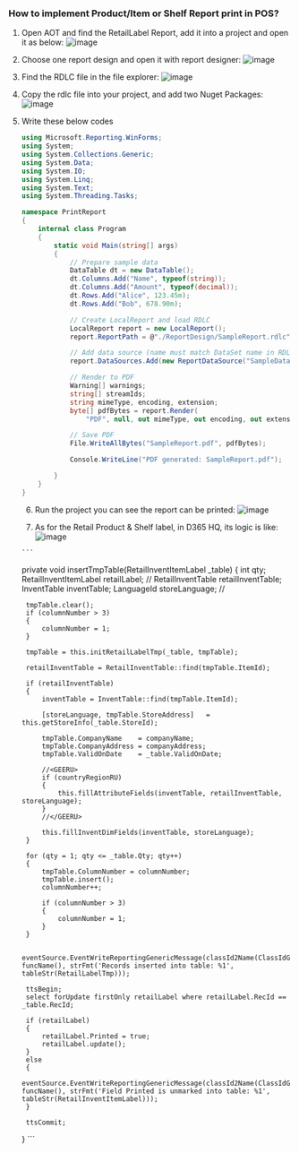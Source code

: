 ### How to implement Product/Item or Shelf Report print in POS?
1. Open AOT and find the RetailLabel Report,  add it into a project and open it as below:
  ![image](https://github.com/user-attachments/assets/c57e494d-d21c-4e16-8f62-c52f246d4e6e)

2. Choose one report design and open it with report designer:
   ![image](https://github.com/user-attachments/assets/24d47d7a-b56a-4288-adfd-46d9ebc17136)

3. Find the RDLC file in the file explorer:
    ![image](https://github.com/user-attachments/assets/2b3d884c-ac3f-4f4e-90a0-92a9eaf2ffed)

4. Copy the rdlc file into your project, and add two Nuget Packages:<br/>
   ![image](https://github.com/user-attachments/assets/64d0690a-8659-481d-9bb9-c701fb940397)

5. Write these below codes<br/>
    ```cs
    using Microsoft.Reporting.WinForms;
    using System;
    using System.Collections.Generic;
    using System.Data;
    using System.IO;
    using System.Linq;
    using System.Text;
    using System.Threading.Tasks;
    
    namespace PrintReport
    {
        internal class Program
        {
            static void Main(string[] args)
            {
                // Prepare sample data
                DataTable dt = new DataTable();
                dt.Columns.Add("Name", typeof(string));
                dt.Columns.Add("Amount", typeof(decimal));
                dt.Rows.Add("Alice", 123.45m);
                dt.Rows.Add("Bob", 678.90m);
    
                // Create LocalReport and load RDLC
                LocalReport report = new LocalReport();
                report.ReportPath = @"./ReportDesign/SampleReport.rdlc"; // Path to your RDLC file
    
                // Add data source (name must match DataSet name in RDLC)
                report.DataSources.Add(new ReportDataSource("SampleDataSet", dt));
    
                // Render to PDF
                Warning[] warnings;
                string[] streamIds;
                string mimeType, encoding, extension;
                byte[] pdfBytes = report.Render(
                    "PDF", null, out mimeType, out encoding, out extension, out streamIds, out warnings);
    
                // Save PDF
                File.WriteAllBytes("SampleReport.pdf", pdfBytes);
    
                Console.WriteLine("PDF generated: SampleReport.pdf");
    
            }
        }
    }
    ```
    6. Run the project you can see the report can be printed:
       ![image](https://github.com/user-attachments/assets/b6da5f85-59d4-4ebf-a6f5-548990384253)

    7.  As for the Retail Product & Shelf label,  in D365 HQ,  its logic is like:
       ![image](https://github.com/user-attachments/assets/ea89002c-7ef3-43a4-86ce-8c5fc88c4eb7)

       ```
     private void insertTmpTable(RetailInventItemLabel _table)
    {
        int qty;
        RetailInventItemLabel   retailLabel;
        //<GEERU>
        RetailInventTable       retailInventTable;
        InventTable             inventTable;
        LanguageId              storeLanguage;
        //</GEERU>

        tmpTable.clear();
        if (columnNumber > 3)
        {
            columnNumber = 1;
        }

        tmpTable = this.initRetailLabelTmp(_table, tmpTable);

        retailInventTable = RetailInventTable::find(tmpTable.ItemId);

        if (retailInventTable)
        {
            inventTable = InventTable::find(tmpTable.ItemId);

            [storeLanguage, tmpTable.StoreAddress]   = this.getStoreInfo(_table.StoreId);

            tmpTable.CompanyName    = companyName;
            tmpTable.CompanyAddress = companyAddress;
            tmpTable.ValidOnDate    = _table.ValidOnDate;

            //<GEERU>
            if (countryRegionRU)
            {
                this.fillAttributeFields(inventTable, retailInventTable, storeLanguage);
            }
            //</GEERU>

            this.fillInventDimFields(inventTable, storeLanguage);
        }

        for (qty = 1; qty <= _table.Qty; qty++)
        {
            tmpTable.ColumnNumber = columnNumber;
            tmpTable.insert();
            columnNumber++;

            if (columnNumber > 3)
            {
                columnNumber = 1;
            }
        }

        eventSource.EventWriteReportingGenericMessage(classId2Name(ClassIdGet(this)), funcName(), strFmt('Records inserted into table: %1', tableStr(RetailLabelTmp)));

        ttsBegin;
        select forUpdate firstOnly retailLabel where retailLabel.RecId == _table.RecId;

        if (retailLabel)
        {
            retailLabel.Printed = true;
            retailLabel.update();
        }
        else
        {
            eventSource.EventWriteReportingGenericMessage(classId2Name(ClassIdGet(this)), funcName(), strFmt('Field Printed is unmarked into table: %1', tableStr(RetailInventItemLabel)));
        }

        ttsCommit;
    }
       ```


   
